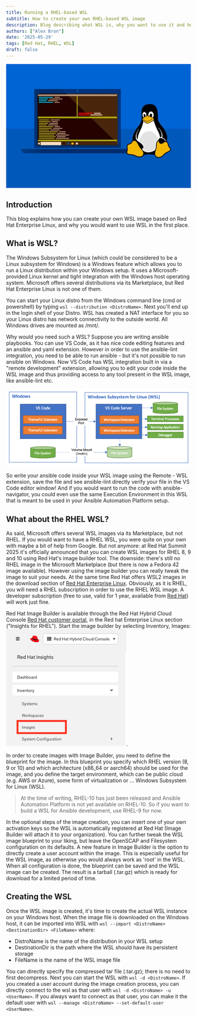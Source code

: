```yaml
---
title: Running a RHEL-based WSL
subtitle: How to create your own RHEL-based WSL image
description: Blog describing what WSL is, why you want to use it and how you can create a RHEL-based WSL
authors: ["Alex Bron"]
date: '2025-05-29'
tags: [Red Hat, RHEL, WSL]
draft: false
---
```

![Windows Subsystem for Linux](windowslinux.png)

## Introduction

This blog explains how you can create your own WSL image based on Red Hat
Enterprise Linux, and why you would want to use WSL in the first place. 

<!-- I will also share the Github repository that holds the Ansible code to generate a custom RHEL WSL image in an automated way. -->

## What is WSL?

The Windows Subsystem for Linux (which could be considered to be a Linux
subsystem for Windows) is a Windows feature which allows you to run a Linux
distribution within your Windows setup. It uses a Microsoft-provided Linux
kernel and tight integration with the Windows host operating system. Microsoft
offers several distributions via its Marketplace, but Red Hat Enterprise Linux
is not one of them.

You can start your Linux distro from the Windows command line (cmd or
powershell) by typing `wsl --distribution <DistroName>`. Next you'll end up in
the login shell of your Distro. WSL has created a NAT interface for you so your
Linux distro has network connectivity to the outside world. All Windows drives
are mounted as /mnt/<DriveLetter>.

Why would you need such a WSL? Suppose you are writing ansible playbooks. You
can use VS Code, as it has nice code editing features and an ansible and yaml
extension. However in order to use the ansible-lint integration, you need to be
able to run ansible - but it's not possible to run ansible on Windows. Now VS
Code has WSL integration built in via a "remote development" extension, allowing
you to edit your code inside the WSL image and thus providing access to any tool
present in the WSL image, like ansible-lint etc.

![VS Code with WSL](vscode-wsl.png)

So write your ansible code inside your WSL image using the Remote - WSL
extension, save the file and see ansible-lint directly verify your file in the
VS Code editor window! And if you would want to run the code with
ansible-navigator, you could even use the same Execution Environment in this WSL
that is meant to be used in your Ansible Automation Platform setup.

## What about the RHEL WSL?

As said, Microsoft offers several WSL images via its Marketplace, but not RHEL.
If you would want to have a RHEL WSL, you were quite on your own with maybe a
bit of help from Google. But not anymore: at Red Hat Summit 2025 it's officially
announced that you can create WSL images for RHEL 8, 9 and 10 using Red Hat's
image builder tool. The downside: there's still no RHEL image in the Microsoft
Marketplace (but there is now a Fedora 42 image available). However using the
image builder you can really tweak the image to suit your needs. At the same
time Red Hat offers WSL2 images in the download section of [Red Hat Enterprise
Linux](https://access.redhat.com/downloads/content/479/). Obviously, as
it is RHEL, you will need a RHEL subscription in order to use the RHEL WSL
image. A developer subscription (free to use, valid for 1 year, available from
[Red Hat](https://developers.redhat.com)) will work just fine.

Red Hat Image Builder is available through the Red Hat Hybrid Cloud Console
[Red Hat customer portal](https://console.redhat.com), in the Red hat Enterprise
Linux section ("Insights for RHEL"). Start the image builder by selecting
Inventory, Images: ![Image Builder button](rhconsole02.png).

In order to create images with Image Builder, you need to define the blueprint
for the image. In this blueprint you specify which RHEL version (8, 9 or 10)
and which architecture (x86_64 or aarch64) should be used for the image, and
you define the target environment, which can be public cloud (e.g. AWS or
Azure), some form of virtualization or ... Windows Subsystem for Linux (WSL).

> At the time of writing, RHEL-10 has just been released and Ansible Automation
> Platform is not yet available on RHEL-10. So if you want to build a WSL for
> Ansible development, use RHEL-9 for now.

In the optional steps of the image creation, you can insert one of your own
activation keys so the WSL is automatically registered at Red Hat (Image Builder
will attach it to your organization). You can further tweak the WSL image
blueprint to your liking, but leave the OpenSCAP and Filesystem configuration
on its defaults. A new feature in Image Builder is the option to directly
create a user account within the image. This is especially useful for the WSL
image, as otherwise you would always work as 'root' in the WSL. When all
configuration is done, the blueprint can be saved and the WSL image can be
created. The result is a tarball (.tar.gz) which is ready for download for a
limited period of time.

## Creating the WSL

Once the WSL image is created, it's time to create the actual WSL instance on
your Windows host. When the image file is downloaded on the Windows host, it
can be imported into WSL with `wsl --import <DistroName> <DestinationDir>
<FileName>` where:
- DistroName is the name of the distribution in your WSL setup
- DestinationDir is the path where the WSL should have its persistent storage
- FileName is the name of the WSL image file

You can directly specify the compressed tar file (.tar.gz); there is no need
to first decompress. Next you can start the WSL with `wsl -d <DistroName>`. If
you created a user account during the image creation process, you can directly
connect to the wsl as that user with `wsl -d <DistroName> -u <UserName>`. If you
always want to connect as that user, you can make it the default user with 
`wsl --manage <DistroName> --set-default-user <UserName>`.
